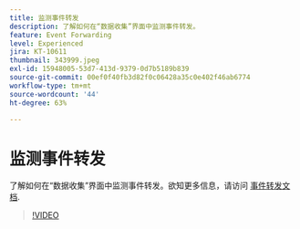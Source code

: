 ```yaml
---
title: 监测事件转发
description: 了解如何在“数据收集”界面中监测事件转发。
feature: Event Forwarding
level: Experienced
jira: KT-10611
thumbnail: 343999.jpeg
exl-id: 15948005-53d7-413d-9379-0d7b5189b839
source-git-commit: 00ef0f40fb3d82f0c06428a35c0e402f46ab6774
workflow-type: tm+mt
source-wordcount: '44'
ht-degree: 63%

---
```


# 监测事件转发

了解如何在“数据收集”界面中监测事件转发。欲知更多信息，请访问 [事件转发文档](https://experienceleague.adobe.com/docs/experience-platform/tags/event-forwarding/overview.html).

>[!VIDEO](https://video.tv.adobe.com/v/343999?learn=on)

